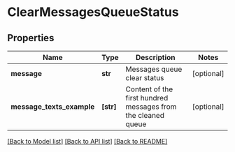 # ClearMessagesQueueStatus

## Properties
Name | Type | Description | Notes
------------ | ------------- | ------------- | -------------
**message** | **str** | Messages queue clear status | [optional] 
**message_texts_example** | **[str]** | Content of the first hundred messages from the cleaned queue | [optional] 

[[Back to Model list]](../README.md#documentation-for-models) [[Back to API list]](../README.md#documentation-for-api-endpoints) [[Back to README]](../README.md)


